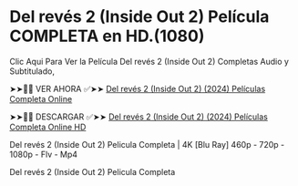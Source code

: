 # Del revés 2 (Inside Out 2) Película COMPLETA en HD.(1080)


Clic Aqui Para Ver la Película Del revés 2 (Inside Out 2) Completas Audio y Subtitulado,

➤➤🔴📱 VER AHORA ✅➤➤ [Del revés 2 (Inside Out 2) (2024) Películas Completa Online](https://biosgenflix.com/es/movie/1022789/inside-out-2)

➤➤🔴📱 DESCARGAR ✅➤➤ [Del revés 2 (Inside Out 2) (2024) Películas Completa Online HD](https://biosgenflix.com/es/movie/1022789/inside-out-2)

Del revés 2 (Inside Out 2) Pelicula Completa | 4K [Blu Ray] 460p - 720p - 1080p - Flv - Mp4

Del revés 2 (Inside Out 2) Pelicula Completa
